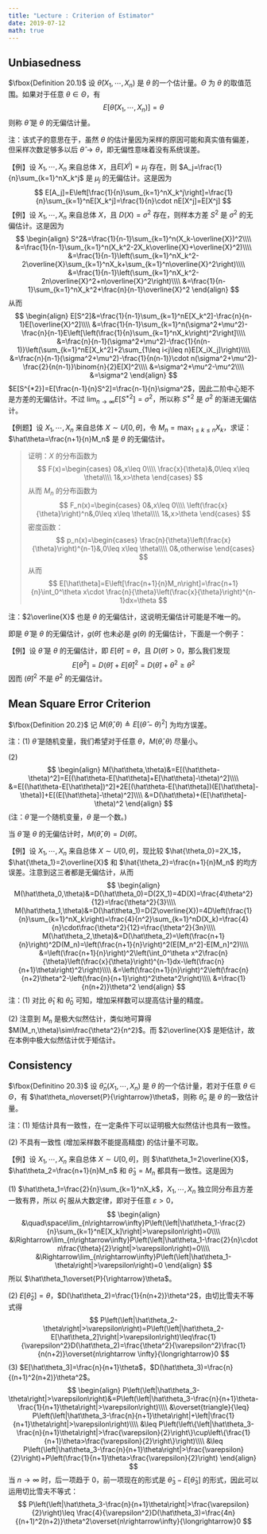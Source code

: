 ```yaml
---
title: "Lecture : Criterion of Estimator"
date: 2019-07-12
math: true
---
```


## Unbiasedness

$\fbox{Definition 20.1}$ 设 $\hat\theta(X_1,\cdots, X_n)$ 是 $\theta$ 的一个估计量。$\Theta$ 为 $\theta$ 的取值范围。如果对于任意 $\theta\in \Theta$，有
$$
E[\hat\theta(X_1,\cdots, X_n)]=\theta
$$
则称 $\hat\theta$ 是 $\theta$ 的无偏估计量。

注：该式子的意思在于，虽然 $\theta$ 的估计量因为采样的原因可能和真实值有偏差，但采样次数足够多以后 $\hat\theta\rightarrow\theta$，即无偏性意味着没有系统误差。 

【例】设 $X_1,\cdots, X_n$ 来自总体 $X$，且$E[X^j]=\mu_j$ 存在，则 $A_j=\frac{1}{n}\sum_{k=1}^nX_k^j$ 是 $\mu_j$ 的无偏估计。这是因为
$$
E[A_j]=E\left[\frac{1}{n}\sum_{k=1}^nX_k^j\right]=\frac{1}{n}\sum_{k=1}^nE[X_k^j]=\frac{1}{n}\cdot nE[X^j]=E[X^j]
$$
【例】设 $X_1,\cdots, X_n$ 来自总体 $X$，且 $D(X)=\sigma^2$ 存在，则样本方差 $S^2$ 是 $\sigma^2$ 的无偏估计。这是因为
$$
\begin{align}
S^2&=\frac{1}{n-1}\sum_{k=1}^n(X_k-\overline{X})^2\\\\
&=\frac{1}{n-1}\sum_{k=1}^n(X_k^2-2X_k\overline{X}+\overline{X}^2)\\\\
&=\frac{1}{n-1}\left(\sum_{k=1}^nX_k^2-2\overline{X}\sum_{k=1}^nX_k+\sum_{k=1}^n\overline{X}^2\right)\\\\
&=\frac{1}{n-1}\left(\sum_{k=1}^nX_k^2-2n\overline{X}^2+n\overline{X}^2\right)\\\\
&=\frac{1}{n-1}\sum_{k=1}^nX_k^2+\frac{n}{n-1}\overline{X}^2
\end{align}
$$
从而
$$
\begin{align}
E[S^2]&=\frac{1}{n-1}\sum_{k=1}^nE[X_k^2]-\frac{n}{n-1}E[\overline{X}^2]\\\\
&=\frac{1}{n-1}\sum_{k=1}^n(\sigma^2+\mu^2)-\frac{n}{n-1}E\left[\left(\frac{1}{n}\sum_{k=1}^nX_k\right)^2\right]\\\\
&=\frac{n}{n-1}(\sigma^2+\mu^2)-\frac{1}{n(n-1)}\left(\sum_{k=1}^nE[X_k^2]+2\sum_{1\leq i<j\leq n}E[X_iX_j]\right)\\\\
&=\frac{n}{n-1}(\sigma^2+\mu^2)-\frac{1}{n(n-1)}\cdot n(\sigma^2+\mu^2)-\frac{2}{n(n-1)}\binom{n}{2}E[X]^2\\\\
&=\sigma^2+\mu^2-\mu^2\\\\
&=\sigma^2
\end{align}
$$
$E[S^{*2}]=E[\frac{n-1}{n}S^2]=\frac{n-1}{n}\sigma^2$，因此二阶中心矩不是方差的无偏估计。不过 $\lim_{n\rightarrow \infty}E[S^{*2}]=\sigma^2$，所以称 $S^{*2}$ 是 $\sigma^2$ 的渐进无偏估计。

【例题】设 $X_1,\cdots, X_n$ 来自总体 $X\sim U[0,\theta]$，令 $M_n=\max_{1\leq k\leq n}X_k$，求证：$\hat\theta=\frac{n+1}{n}M_n$ 是 $\theta$ 的无偏估计。

> 证明：$X$ 的分布函数为
> $$
> F(x)=\begin{cases}
> 0&,x\leq 0\\\\
> \frac{x}{\theta}&,0\leq x\leq \theta\\\\
> 1&,x>\theta
> \end{cases}
> $$
> 从而 $M_n$ 的分布函数为
> $$
> F_n(x)=\begin{cases}
> 0&,x\leq 0\\\\
> \left(\frac{x}{\theta}\right)^n&,0\leq x\leq \theta\\\\
> 1&,x>\theta
> \end{cases}
> $$
> 密度函数：
> $$
> p_n(x)=\begin{cases}
> \frac{n}{\theta}\left(\frac{x}{\theta}\right)^{n-1}&,0\leq x\leq \theta\\\\
> 0&,otherwise
> \end{cases}
> $$
> 从而
> $$
> E[\hat\theta]=E\left[\frac{n+1}{n}M_n\right]=\frac{n+1}{n}\int_0^\theta x\cdot \frac{n}{\theta}\left(\frac{x}{\theta}\right)^{n-1}dx=\theta
> $$

注：$2\overline{X}$ 也是 $\theta$ 的无偏估计，这说明无偏估计可能是不唯一的。

即是 $\hat\theta$ 是 $\theta$ 的无偏估计，$g(\hat\theta)$ 也未必是 $g(\theta)$ 的无偏估计，下面是一个例子：

【例】设 $\hat\theta$ 是 $\theta$ 的无偏估计，即 $E[\hat\theta]=\theta$，且 $D(\hat\theta)>0$，那么我们发现
$$
E[\hat\theta^2]=D(\hat\theta)+E[\hat\theta]^2=D(\hat\theta)+\theta^2\geq \theta^2
$$
因而 $(\hat\theta)^2$ 不是 $\theta^2$ 的无偏估计。

## Mean Square Error Criterion

$\fbox{Definition 20.2}$ 记 $M(\hat\theta,\theta)\triangleq E[(\hat\theta-\theta)^2]$ 为均方误差。

注：(1) $\hat\theta$ 是随机变量，我们希望对于任意 $\theta$，$M(\hat\theta,\theta)$ 尽量小。

(2) 
$$
\begin{align}
M(\hat\theta,\theta)&=E[(\hat\theta-\theta)^2]=E[(\hat\theta-E[\hat\theta]+E[\hat\theta]-\theta)^2]\\\\
&=E[(\hat\theta-E[\hat\theta])^2]+2E[(\hat\theta-E[\hat\theta])(E[\hat\theta]-\theta)]+E[(E[\hat\theta]-\theta)^2]\\\\
&=D(\hat\theta)+(E[\hat\theta]-\theta)^2
\end{align}
$$
(注：$\hat\theta$ 是一个随机变量，$\theta$ 是一个数。)

当 $\hat\theta$ 是 $\theta$ 的无偏估计时，$M(\hat\theta,\theta)=D(\hat\theta)$。

【例】设 $X_1,\cdots, X_n$ 来自总体 $X\sim U[0,\theta]$，现比较 $\hat{\theta_0}=2X_1$，$\hat{\theta_1}=2\overline{X}$ 和 $\hat{\theta_2}=\frac{n+1}{n}M_n$ 的均方误差。注意到这三者都是无偏估计，从而
$$
\begin{align}
M(\hat\theta_0,\theta)&=D(\hat\theta_0)=D(2X_1)=4D(X)=\frac{4\theta^2}{12}=\frac{\theta^2}{3}\\\\
M(\hat\theta_1,\theta)&=D(\hat\theta_1)=D(2\overline{X})=4D\left(\frac{1}{n}\sum_{k=1}^nX_k\right)=\frac{4}{n^2}\sum_{k=1}^nD(X_k)=\frac{4}{n}\cdot\frac{\theta^2}{12}=\frac{\theta^2}{3n}\\\\
M(\hat\theta_2,\theta)&=D(\hat\theta_2)=\left(\frac{n+1}{n}\right)^2D(M_n)=\left(\frac{n+1}{n}\right)^2(E[M_n^2]-E[M_n]^2)\\\\
&=\left(\frac{n+1}{n}\right)^2\left(\int_0^\theta x^2\frac{n}{\theta}\left(\frac{x}{\theta}\right)^{n-1}dx-\left(\frac{n}{n+1}\theta\right)^2\right)\\\\
&=\left(\frac{n+1}{n}\right)^2\left(\frac{n}{n+2}\theta^2-\left(\frac{n}{n+1}\right)^2\theta^2\right)\\\\
&=\frac{1}{n(n+2)}\theta^2
\end{align}
$$
注：(1) 对比 $\hat\theta_1$ 和 $\hat\theta_0$ 可知，增加采样数可以提高估计量的精度。

(2) 注意到 $M_n$ 是极大似然估计，类似地可算得 $M(M_n,\theta)\sim\frac{\theta^2}{n^2}$。而 $2\overline{X}$ 是矩估计，故在本例中极大似然估计优于矩估计。

## Consistency

$\fbox{Definitino 20.3}$ 设 $\hat\theta_n(X_1,\cdots, X_n)$ 是 $\theta$ 的一个估计量，若对于任意 $\theta\in \Theta$，有 $\hat\theta_n\overset{P}{\rightarrow}\theta$，则称 $\hat\theta_n$ 是 $\theta$ 的一致估计量。

注：(1) 矩估计具有一致性，在一定条件下可以证明极大似然估计也具有一致性。

(2) 不具有一致性 (增加采样数不能提高精度) 的估计量不可取。

【例】设 $X_1,\cdots, X_n$ 来自总体 $X\sim U[0,\theta]$，则 $\hat\theta_1=2\overline{X}$，$\hat\theta_2=\frac{n+1}{n}M_n$  和 $\hat\theta_3=M_n$ 都具有一致性。这是因为

(1) $\hat\theta_1=\frac{2}{n}\sum_{k=1}^nX_k$，$X_1,\cdots,X_n$ 独立同分布且方差一致有界，所以 $\hat\theta_1$ 服从大数定律，即对于任意 $\varepsilon>0$，
$$
\begin{align}
&\quad\space\lim_{n\rightarrow\infty}P\left(\left|\hat\theta_1-\frac{2}{n}\sum_{k=1}^nE[X_k]\right|>\varepsilon\right)=0\\\\
&\Rightarrow\lim_{n\rightarrow\infty}P\left(\left|\hat\theta_1-\frac{2}{n}\cdot n\frac{\theta}{2}\right|>\varepsilon\right)=0\\\\
&\Rightarrow\lim_{n\rightarrow\infty}P\left(\left|\hat\theta_1-\theta\right|>\varepsilon\right)=0
\end{align}
$$
所以 $\hat\theta_1\overset{P}{\rightarrow}\theta$。

(2) $E[\hat\theta_2]=\theta$，$D(\hat\theta_2)=\frac{1}{n(n+2)}\theta^2$，由切比雪夫不等式得
$$
P\left(\left|\hat\theta_2-\theta\right|>\varepsilon\right)=P\left(\left|\hat\theta_2-E[\hat\theta_2]\right|>\varepsilon\right)\leq\frac{1}{\varepsilon^2}D(\hat\theta_2)=\frac{\theta^2}{\varepsilon^2}\frac{1}{n(n+2)}\overset{n\rightarrow \infty}{\longrightarrow}0
$$
(3) $E[\hat\theta_3]=\frac{n}{n+1}\theta$，$D(\hat\theta_3)=\frac{n}{(n+1)^2(n+2)}\theta^2$。
$$
\begin{align}
P\left(\left|\hat\theta_3-\theta\right|>\varepsilon\right)&=P\left(\left|\hat\theta_3-\frac{n}{n+1}\theta-\frac{1}{n+1}\theta\right|>\varepsilon\right)\\\\
&\overset{triangle}{\leq} P\left(\left|\hat\theta_3-\frac{n}{n+1}\theta\right|+\left|\frac{1}{n+1}\theta\right|>\varepsilon\right)\\\\
&\leq P\left(\left\{\left|\hat\theta_3-\frac{n}{n+1}\theta\right|>\frac{\varepsilon}{2}\right\}\cup\left\{\frac{1}{n+1}\theta>\frac{\varepsilon}{2}\right\}\right)\\\\
&\leq P\left(\left|\hat\theta_3-\frac{n}{n+1}\theta\right|>\frac{\varepsilon}{2}\right)+P\left(\frac{1}{n+1}\theta>\frac{\varepsilon}{2}\right)
\end{align}
$$
当 $n\rightarrow \infty$ 时，后一项趋于 0，前一项现在的形式是 $\hat\theta_3-E[\hat\theta_3]$ 的形式，因此可以运用切比雪夫不等式：
$$
P\left(\left|\hat\theta_3-\frac{n}{n+1}\theta\right|>\frac{\varepsilon}{2}\right)\leq \frac{4}{\varepsilon^2}D(\hat\theta_3)=\frac{4n}{(n+1)^2(n+2)}\theta^2\overset{n\rightarrow\infty}{\longrightarrow}0
$$

